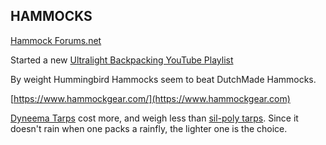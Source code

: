 ## HAMMOCKS

[Hammock Forums.net](https://www.hammockforums.net)

Started a new [Ultralight Backpacking YouTube Playlist](https://www.youtube.com/playlist?list=PLiSIio-GNWPds4JnxD_VzYtpf8B5aiCiP)


By weight Hummingbird Hammocks seem to beat DutchMade Hammocks.

[https://www.hammockgear.com/](https://www.hammockgear.com)



[Dyneema Tarps](https://www.hammockgear.com/dyneema-fiber-standard-tarp-with-doors/) cost more, and 
weigh less than [sil-poly tarps](https://hummingbirdhammocks.com/shop/pelican-rain-tarp/). 
Since it doesn't rain when one packs a rainfly, the lighter one is the choice.

